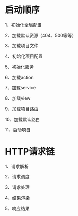 # 启动顺序

1、初始化全局配置

2、加载默认资源（404、500等等）

3、加载项目文件

4、初始化项目配置

5、初始化服务

6、加载action

7、加载service

8、加载view

9、加载项目路由

10、加载默认路由

11、启动项目

# HTTP请求链

1、请求解析

2、请求调度

3、请求处理

4、结果渲染

5、响应结果